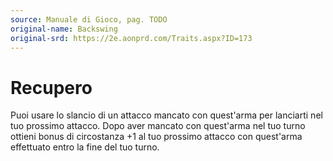 ```yaml
---
source: Manuale di Gioco, pag. TODO
original-name: Backswing
original-srd: https://2e.aonprd.com/Traits.aspx?ID=173
---
```


# Recupero

Puoi usare lo slancio di un attacco mancato con quest'arma per lanciarti nel tuo
prossimo attacco. Dopo aver mancato con quest'arma nel tuo turno ottieni bonus
di circostanza +1 al tuo prossimo attacco con quest'arma effettuato entro la
fine del tuo turno.
